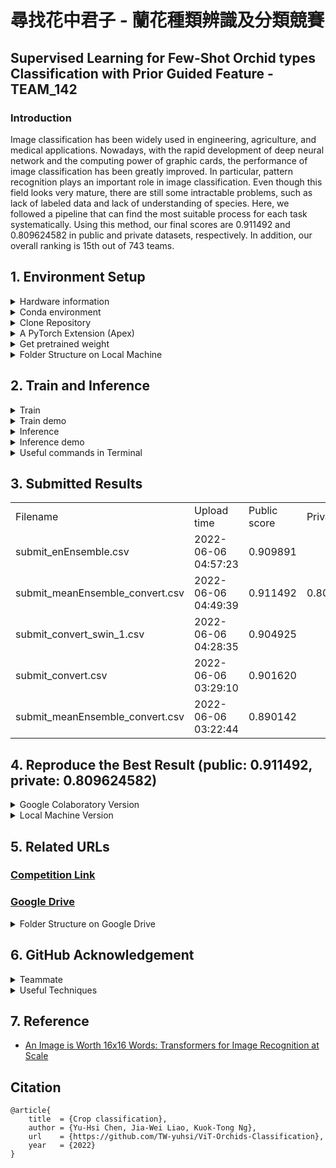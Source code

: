 # 尋找花中君子 - 蘭花種類辨識及分類競賽

## Supervised Learning for Few-Shot Orchid types Classification with Prior Guided Feature - TEAM_142

### Introduction

Image classification has been widely used in engineering, agriculture, and medical applications. Nowadays, with the rapid development of deep neural network and the computing power of graphic cards, the performance of image classification has been greatly improved. In particular, pattern recognition plays an important role in image classification. Even though this field looks very mature, there are still some intractable problems, such as lack of labeled data and lack of understanding of species. Here, we followed a pipeline that can find the most suitable process for each task systematically. Using this method, our final scores are 0.911492 and 0.809624582 in public and private datasets, respectively. In addition, our overall ranking is 15th out of 743 teams.


## 1. Environment Setup

<details>

<summary>Hardware information</summary>
  
- CPU: i7-11700F / GPU: GeForce GTX 1660 SUPER™ VENTUS XS OC (6G)
- CPU: i7-10700K / GPU: NVIDIA GeForce RTX 2070 SUPER (8G)
- TWCC GPU: NVIDIA V100 (32G)

</details>



<details>

<summary>Conda environment</summary>
  
```bash
conda create -n ViT python==3.9 -y
conda activate ViT
```

</details>




<details>

<summary>Clone Repository</summary>
  
```bash
git clone https://github.com/TW-yuhsi/ViT-Orchids-Classification
pip install -r requirements.txt
```

</details>




<details>

<summary>A PyTorch Extension (Apex)</summary>
  
```bash
git clone https://github.com/NVIDIA/apex
cd apex/
pip install -v --disable-pip-version-check --no-cache-dir --global-option="--cpp_ext" --global-option="--cuda_ext" ./    # if error occur, run the following command
python setup.py install
```

</details>




<details>

<summary>Get pretrained weight</summary>
  
```bash
cd ViT-Orchids-Classification-main/
mkdir checkpoint
cd checkpoint/
wget https://storage.googleapis.com/vit_models/imagenet21k/ViT-B_16.npz
wget https://storage.googleapis.com/vit_models/imagenet21k+imagenet2012/ViT-B_16.npz
```
  
### Usage
* [Available models](https://console.cloud.google.com/storage/vit_models/): ViT-B_16(**85.8M**), R50+ViT-B_16(**97.96M**), ViT-B_32(**87.5M**), ViT-L_16(**303.4M**), ViT-L_32(**305.5M**), ViT-H_14(**630.8M**)
  * imagenet21k pre-train models
    * ViT-B_16, ViT-B_32, ViT-L_16, ViT-L_32, ViT-H_14
  * imagenet21k pre-train + imagenet2012 fine-tuned models
    * ViT-B_16-224, ViT-B_16, ViT-B_32, ViT-L_16-224, ViT-L_16, ViT-L_32
  * Hybrid Model([Resnet50](https://github.com/google-research/big_transfer) + Transformer)
    * R50-ViT-B_16
```
#### imagenet21k pre-train ####
wget https://storage.googleapis.com/vit_models/imagenet21k/{MODEL_NAME}.npz

#### imagenet21k pre-train + imagenet2012 fine-tuning ####
wget https://storage.googleapis.com/vit_models/imagenet21k+imagenet2012/{MODEL_NAME}.npz
```

</details>




<details>

<summary>Folder Structure on Local Machine</summary>

```
├── data/
    └── baseline data/
        └── test/
            └── 0/ 1/ 2/ ...
        └── train/
            └── 0/ 1/ 2/ ...
        └── val/
            └── 0/ 1/ 2/ ...
    └── fold1/
        └── test/
            └── 0/ 1/ 2/ ...
        └── train/
            └── 0/ 1/ 2/ ...
        └── val/
            └── 0/ 1/ 2/ ...
    └── fold2/
        └── test/
            └── 0/ 1/ 2/ ...
        └── train/
            └── 0/ 1/ 2/ ...
        └── val/
            └── 0/ 1/ 2/ ...
    └── fold3/
        └── test/
            └── 0/ 1/ 2/ ...
        └── train/
            └── 0/ 1/ 2/ ...
        └── val/
            └── 0/ 1/ 2/ ...
    └── fold4/
        └── test/
            └── 0/ 1/ 2/ ...
        └── train/
            └── 0/ 1/ 2/ ...
        └── val/
            └── 0/ 1/ 2/ ...
├── ViT-Orchids-Classification-main/
    └── apex/
    └── checkpoint/
    └── compare.py
    └── convert.py
    └── models/
    └── utils/
    └── requirements.txt
    └── test.py/
    └── train.py/
    └── submit.py/
```
</details>




## 2. Train and Inference

<details>
 
  <summary>Train</summary>

```
python train.py --name <name of this run> \
                --dataset <task> \
                --foldn <fold n> \
                --model_type <model type> \
                --pretrained_dir <pretrained> \
                --img_size <image size> \
                --train_batch_size <batch size> \
                --optim <optimizer> \
                --learning_rate <learning rate> \ 
                --weight_decay <weight decay> \
                --num_steps <num steps> \
                --use_imagenet_mean_std <mean and std in imagenet> \
                --rot_degree <rotate degree> \
                --fliplr <prob. flip> \
                --noise <prob. gaussian noise> \
                --loss_fct <loss functoin> \
                --fp16 \
                --fp16_opt_level O2
```

</details>

  
<details>
  
<summary>Train demo</summary>

```
python train.py --name orchid \
                --dataset orchid \
                --foldn 1 \
                --model_type ViT-B_16 \
                --pretrained_dir checkpoint/ViT-B_16.npz \
                --img_size 480 \
                --train_batch_size 4 \
                --optim SGD \
                --learning_rate 3e-2 \ 
                --num_steps 20000 \
                --use_imagenet_mean_std \
                --rot_degree 10 \
                --fliplr 0.5 \
                --loss_fct CE \
                --fp16 \
                --fp16_opt_level O2
```

</details>
  


  
<details>

<summary>Inference</summary>

```
python test.py --model_type <model type> \
               --checkpoint <trained> \
               --img_size <image size> \
               --test_dir <test folder> \
               --foldn <fold n> \
               --dataset <task> \
               --use_imagenet_mean_std \
               --use_test_aug
```

</details>
  
  
  
  
<details>
  
<summary>Inference demo</summary>

```
python test.py --model_type ViT-B_16 \
               --checkpoint output/orchid_ViT-B_16_checkpoint.bin \
               --img_size 480 \
               --test_dir ../data \
               --foldn 1 \
               --dataset test \
               --use_imagenet_mean_std \
               --use_test_aug
```
  
</details>
  

<details>

<summary>Useful commands in Terminal</summary>
  
```bash=
unzip \*.zip    # Unzip all ZIP files
ls -l | grep "^-" | wc -l    # Check the number of files
ls -lR | grep "^-" | wc -l
for i in `seq 0 218`; do ls ${i} -lR | grop "^-" | wc -l; done    # loop under terminal
```
  
</details>

  
  

## 3. Submitted Results
  
<table>
  <tr>
    <td>Filename</td>
    <td>Upload time</td>
    <td>Public score</td>
    <td>Private score</td>
  </tr>
  <tr>
    <td>submit_enEnsemble.csv</td>
    <td>2022-06-06 04:57:23</td>
    <td>0.909891</td>
    <td></td>
  </tr>
  <tr>
    <td>submit_meanEnsemble_convert.csv</td>
    <td>2022-06-06 04:49:39</td>
    <td>0.911492</td>
    <td>0.809624582</td>
  </tr>
  <tr>
    <td>submit_convert_swin_1.csv</td>
    <td>2022-06-06 04:28:35</td>
    <td>0.904925</td>
    <td></td>
  </tr>
  <tr>
    <td>submit_convert.csv</td>
    <td>2022-06-06 03:29:10</td>
    <td>0.901620</td>
    <td></td>
  </tr>
  <tr>
    <td>submit_meanEnsemble_convert.csv</td>
    <td>2022-06-06 03:22:44</td>
    <td>0.890142</td>
    <td></td>
  </tr>



</table>
  
  
  
## 4. Reproduce the Best Result (public: 0.911492, private: 0.809624582)
  
<details>
  
<summary>Google Colaboratory Version</summary>
  
- Step 1. Setup the Folder Structure as follows
  
  
- Step 2. Execute the Notebook
  
- Step 3. Submit the file named `submit_meanEnsemble_convert.csv`.
  
</details>
  
  
<details>
  
<summary>Local Machine Version</summary>
  
- Step 0. Follow **1. Environment Setup** step by step.
  
- Step 1. Setup the Folder Structure as follows.
  
  ```
  ├── test/
      └── 0/    # orchid_public_set, 40285
      └── 1/    # orchid_private_set, 41425
  ├── ViT-Orchids-Classification-main/
      └── apex/
      └── checkpoint/
      └── compare.py
      └── convert.py
      └── models/
      └── output/
          └── A1.bin, A2.bin, ID_4.bin, ID_5.bin, ID12.bin, ID27.bin    # ViT-B_16
      └── utils/
      └── requirements.txt
      └── test.py/
      └── train.py/
      └── submit.py/
  ```

- Step 2. Execute `submit.py` by using the following command.

  After the setup, ready to execute `submit.py`, no additional steps are needed.

  ```bash
  python submit.py --model_type ["ViT-B_16","ViT-B_16","ViT-B_16","ViT-B_16","ViT-B_16","ViT-B_16"] --checkpoint ["output/A1.bin","output/A2.bin","output/ID_4.bin","output/ID_5.bin","output/ID12.bin","output/ID27.bin"] --img_size [480,480,480,480,480,480] --use_imagenet_mean_std [0,0,0,0,1,1]
  ```
  
  
  
- Step 3. Execute `convert.py` by using the following command.
  
  After execute `submit.py`, we can get two files named `submit_voteEnsemble.csv` and `submit_meanEnsemble.csv`, respectively.
  
  Now, we are ready to execute `convert.py`.
  
  ```bash
  python convert.py
  ```
  
  
  
- Step 4. Submit the file named `submit_meanEnsemble_convert.csv`.
  
  After execute `convert.py`, we can get the file named `submit_meanEnsemble_convert.csv` which has the highest Macro-F$_1$ score.
  
</details>
  

  
  

## 5. Related URLs
### [Competition Link](https://tbrain.trendmicro.com.tw/Competitions/Details/20)
### [Google Drive](https://drive.google.com/drive/folders/1x_rb6bu0riJuouAtK-xjFGDkCP7ZbhbL?usp=sharing)
<details>

<summary>Folder Structure on Google Drive</summary>


```
尋找花中君子 - 蘭花種類辨識及分類競賽 [TBrain]/
├── checkpoints/
    └── ResNet/
        └── ResNeSt269/
        └── ResNet50/
        └── ResNet101/
    └── Swin/
    └── ViT/
        └── R50+ViT-B_16/    # 5 weights
        └── ViT_Linformer/
            └── params1/
            └── params2/
        └── ViT-B_16/    # 59 weights
        └── ViT-B_32/    # 3 weights
        └── ViT-L_16/    # 1 weights
        └── ViT-L_32/    # 3 weights
├── Colab Notebooks/
    └── Images/
    └── Ranger-Deep-Learning-Optimizer/
    └── Attention Map.ipynb
    └── ResNet50_3.ipynb
    └── ResNet101_2_Ranger.ipynb
    └── ResNet101_3.ipynb
    └── ResNet101_Ranger_2.ipynb
    └── SwinT_2.ipynb
    └── SwinT.ipynb
    └── ViT_distilled_params1.ipynb
    └── ViT_Linformer_params1.ipynb
    └── ViT_Linformer_params2.ipynb
├── datasets/
    └── baseline data/
    └── 4-Fold/
        └── fold1/
        └── fold2/
        └── fold3/
        └── fold4/
    └── orchid_private_set/
    └── orchid_public_set/
    └── training/
├── figures/
├── Reproduce the Best Result/
├── src/
    └── getInfo/
        └── readLabel.py    # read label.csv file
        └── readImage.py    # get the shape of image
    └── preprocessing/
        └── split.py    # split the training data
    └── statistics/
        └── trainLoss.py    # plot training loss curve
├── Submitted Files/
    └── submit_1.csv    # public: 0.890142
    └── submit_2.csv    # public: 0.901620
    └── submit_3.csv    # public: 0.904925
    └── submit_4.csv    # public: 0.911492, private: 0.809624582
    └── submit_5.csv    # public: 0.909891
├── tables/
    └── Baseline.csv/    # experimental results for baseline models
    └── ViT.csv/    # experimental results for whole ViT trials
    └── ViT_Linformer.csv/    # experimental results for ViT_Linformer
```
</details>






## 6. GitHub Acknowledgement
<details>

<summary>Teammate</summary>  
  
- [Jia-Wei Liao](https://github.com/Jia-Wei-Liao/Orchid_Classification)
  
</details>
  

  

<details>

<summary>Useful Techniques</summary>  

- Augmentation
  - [AutoAugment](https://github.com/DeepVoltaire/AutoAugment), [TTAch](https://github.com/qubvel/ttach)
- Optimizer
  - [Ranger](https://github.com/lessw2020/Ranger-Deep-Learning-Optimizer), [Ranger21](https://github.com/lessw2020/Ranger21), [SAM](https://github.com/davda54/sam)
- Loss function
  - [MCCE](https://github.com/Kurumi233/Mutual-Channel-Loss), [FLSD](https://github.com/torrvision/focal_calibration)
- A PyTorch Extension
  - [Apex](https://github.com/NVIDIA/apex)

</details>


## 7. Reference
- [An Image is Worth 16x16 Words: Transformers for Image Recognition at Scale](https://arxiv.org/abs/2010.11929)


## Citation
```
@article{
    title  = {Crop classification},
    author = {Yu-Hsi Chen, Jia-Wei Liao, Kuok-Tong Ng},
    url    = {https://github.com/TW-yuhsi/ViT-Orchids-Classification},
    year   = {2022}
}
```

